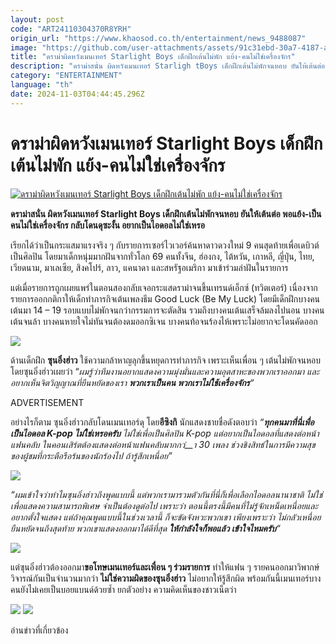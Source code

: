 ```yaml
---
layout: post
code: "ART24110304370R8YRH"
origin_url: "https://www.khaosod.co.th/entertainment/news_9488087"
image: "https://github.com/user-attachments/assets/91c31ebd-30a7-4187-a9b8-c6c7c3891c06"
title: "ดราม่าผิดหวังเมนเทอร์ Starlight Boys เด็กฝึกเต้นไม่พัก แย้ง-คนไม่ใช่เครื่องจักร"
description: "ดราม่าสนั่น ผิดหวังเมนเทอร์ Starligh tBoys เด็กฝึกเต้นไม่พักจนหอบ ยันให้เต้นต่อ พอแย้ง-เป็นคนไม่ใช่เครื่องจักร กลับโดนดุซะงั้น อยากเป็นไอดอลไม่ใช่เหรอ"
category: "ENTERTAINMENT"
language: "th"
date: 2024-11-03T04:44:45.296Z
---
```


# ดราม่าผิดหวังเมนเทอร์ Starlight Boys เด็กฝึกเต้นไม่พัก แย้ง-คนไม่ใช่เครื่องจักร

[![ดราม่าผิดหวังเมนเทอร์ Starlight Boys เด็กฝึกเต้นไม่พัก แย้ง-คนไม่ใช่เครื่องจักร](https://www.khaosod.co.th/wpapp/uploads/2024/11/dramamentor-118.jpg "ดราม่าผิดหวังเมนเทอร์ Starlight Boys เด็กฝึกเต้นไม่พัก แย้ง-คนไม่ใช่เครื่องจักร")](https://www.khaosod.co.th/wpapp/uploads/2024/11/dramamentor-118.jpg)

**ดราม่าสนั่น ผิดหวังเมนเทอร์ Starlight Boys เด็กฝึกเต้นไม่พักจนหอบ ยันให้เต้นต่อ พอแย้ง-เป็นคนไม่ใช่เครื่องจักร กลับโดนดุซะงั้น อยากเป็นไอดอลไม่ใช่เหรอ**

เรียกได้ว่าเป็นกระแสมาแรงจริง ๆ กับรายการเซอร์ไวเวอร์ค้นหาดาวดวงใหม่ 9 คนสุดท้ายเพื่อเดบิวต์เป็นศิลปิน โดยมาเด็กหนุ่มมากฝันจากทั่วโลก 69 คนทั้งจีน, ฮ่องกง, ไต้หวัน, เกาหลี, ญี่ปุ่น, ไทย, เวียดนาม, มาเลเซีย, สิงคโปร์, ลาว, แคนาดา และสหรัฐอเมริกา มาเข้าร่วมล่าฝันในรายการ

แต่เมื่อรายการถูกเผยแพร่ในตอนสองกลับเจอกระแสดราม่าจนขึ้นเทรนด์เอ็กซ์ (ทวิตเตอร์) เนื่องจากรายการออกกติกาให้เด็กทำภารกิจเต้นเพลงธีม Good Luck (Be My Luck) โดยมีเด็กฝึกบางคนเต้นมา 14 – 19 รอบแบบไม่พักจนกว่ากรรมการจะตัดสิน รวมถึงบางคนเต้นเสร็จล้มลงไปนอน บางคนเต้นจนล้า บางคนหายใจไม่ทันจนต้องดมออกซิเจน บางคนท้อจนร้องไห้เพราะไม่อยากจะโดนคัดออก

[![](https://www.khaosod.co.th/wpapp/uploads/2024/11/dramamentor-115.jpg)](https://www.khaosod.co.th/wpapp/uploads/2024/11/dramamentor-115.jpg)

ด้านเด็กฝึก **ซุนอิ๋งฮ่าว** ใช้ความกล้าหาญลุกขึ้นหยุดการทำภารกิจ เพราะเห็นเพื่อน ๆ เต้นไม่พักจนหอบ โดยซุนอิ๋งฮ่าวเผยว่า “_ผมรู้ว่าทีมงานอยากแสดงความมุ่งมั่นและความอุตสาหะของพวกเราออกมา และอยากเห็นจิตวิญญาณที่ยืนหยัดของเรา **พวกเราเป็นคน พวกเราไม่ใช้เครื่องจักร**“_

ADVERTISEMENT

อย่างไรก็ตาม ซุนอิ๋งฮ่าวกลับโดนเมนเทอร์ดุ โดย**อีซิงกิ** นักแสดงชายชื่อดังตอบว่า _“**ทุกคนมาที่นี่เพื่อเป็นไอดอล K-pop ไม่ใช่เหรอครับ** ไม่ใช่เพื่อเป็นศิลปิน K-pop แต่อยากเป็นไอดอลที่แสดงต่อหน้าแฟนคลับ ในคอนเสิร์ตต้องแสดงต่อหน้าแฟนคลับมากกว่__า 30 เพลง ช่วงชิงสิทธ์ในการมีความสุขของผู้ชมที่กระตือรือร้นของนักร้องไป ถ้ารู้สึกเหนื่อย”_

[![](https://www.khaosod.co.th/wpapp/uploads/2024/11/dramamentor-114.jpg)](https://www.khaosod.co.th/wpapp/uploads/2024/11/dramamentor-114.jpg)

_“ผมเข้าใจว่าทำไมซุนอิ๋งฮ่าวถึงพูดแบบนี้ แต่พวกเรามารวมตัวกันที่นี่ก็เพื่อเลือกไอดอลนานาชาติ ไม่ใช่เพื่อแสดงความสามารถพิเศษ จำเป็นต้องดูต่อไป เพราะว่า ตอนนี้ตรงนี้มีคนที่ไม่รู้จักเหน็ดเหนื่อยและอยากตั้งใจแสดง แต่ถ้าคุณพูดแบบนี้ในช่วงเวลานี้ ก็จะขัดจังหวะพวกเขา เพียงเพราะว่า ไม่กลัวเหนื่อย ยืนหยัดจนถึงสุดท้าย พวกเขาแสดงออกมาได้ดีที่สุด **ให้กำลังใจก็พอแล้ว เข้าใจไหมครับ**“_

[![](https://www.khaosod.co.th/wpapp/uploads/2024/11/dramamentor-111.jpg)](https://www.khaosod.co.th/wpapp/uploads/2024/11/dramamentor-111.jpg)

แต่ซุนอิ๋งฮ่าวต้องออกมา**ขอโทษเมนเทอร์และเพื่อน ๆ ร่วมรายการ** ทำให้แฟน ๆ รายคนออกมาวิพากษ์วิจารณ์กันเป็นจำนวนมากว่า **ไม่ใช่ความผิดของซุนอิ๋งฮ่าว** ไม่อยากให้รู้สึกผิด พร้อมกันนี้เมนเทอร์บางคนยังไม่เคยเป็นบอยแบนด์ด้วยซ้ำ ยกตัวอย่าง ความคิดเห็นของชาวเน็ตว่า

[![](https://www.khaosod.co.th/wpapp/uploads/2024/11/dramamentor-113.jpg)](https://www.khaosod.co.th/wpapp/uploads/2024/11/dramamentor-113.jpg) [![](https://www.khaosod.co.th/wpapp/uploads/2024/11/dramamentor-112-1.jpg)](https://www.khaosod.co.th/wpapp/uploads/2024/11/dramamentor-112-1.jpg)

อ่านข่าวที่เกี่ยวข้อง